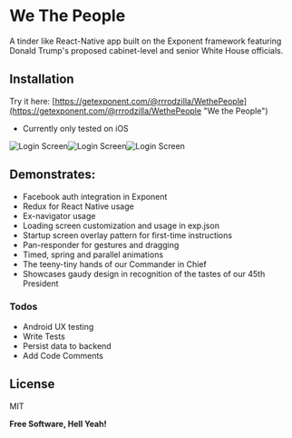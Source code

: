 # We The People
A tinder like React-Native app built on the Exponent framework featuring Donald Trump's proposed cabinet-level and senior White House officials.

## Installation
Try it here: [https://getexponent.com/@rrrodzilla/WethePeople](https://getexponent.com/@rrrodzilla/WethePeople "We the People")
* Currently only tested on iOS

![](https://function962a6c1e8a7e.blob.core.windows.net/wethepeople/IMG_1883.PNG "Login Screen")![](https://function962a6c1e8a7e.blob.core.windows.net/wethepeople/IMG_1887.PNG "Login Screen")![](https://function962a6c1e8a7e.blob.core.windows.net/wethepeople/IMG_1891.PNG "Login Screen")

## Demonstrates:
  - Facebook auth integration in Exponent
  - Redux for React Native usage
  - Ex-navigator usage
  - Loading screen customization and usage in exp.json
  - Startup screen overlay pattern for first-time instructions
  - Pan-responder for gestures and dragging
  - Timed, spring and parallel animations
  - The teeny-tiny hands of our Commander in Chief
  - Showcases gaudy design in recognition of the tastes of our 45th President



### Todos

 - Android UX testing
 - Write Tests
 - Persist data to backend
 - Add Code Comments

License
----

MIT


**Free Software, Hell Yeah!**